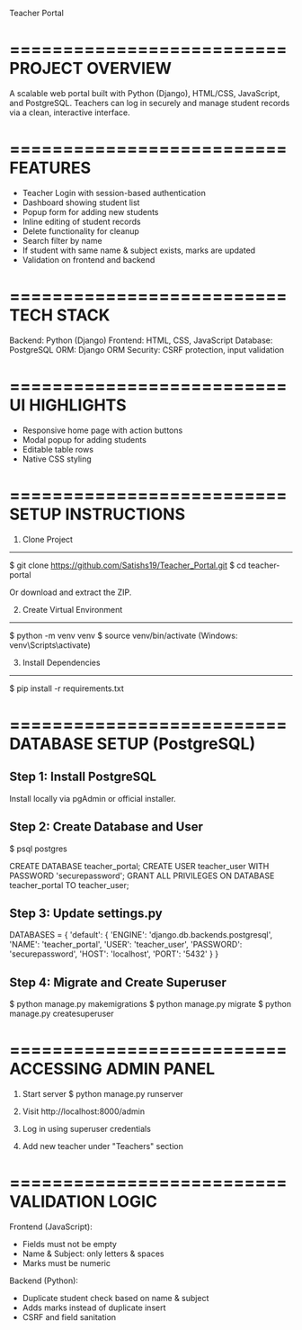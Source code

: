 Teacher Portal

==========================
PROJECT OVERVIEW
==========================

A scalable web portal built with Python (Django), HTML/CSS, JavaScript, and PostgreSQL. Teachers can log in securely and manage student records via a clean, interactive interface.


==========================
FEATURES
==========================

- Teacher Login with session-based authentication
- Dashboard showing student list
- Popup form for adding new students
- Inline editing of student records
- Delete functionality for cleanup
- Search filter by name
- If student with same name & subject exists, marks are updated
- Validation on frontend and backend


==========================
TECH STACK
==========================

Backend: Python (Django)
Frontend: HTML, CSS, JavaScript
Database: PostgreSQL
ORM: Django ORM
Security: CSRF protection, input validation


==========================
UI HIGHLIGHTS
==========================

- Responsive home page with action buttons
- Modal popup for adding students
- Editable table rows
- Native CSS styling


==========================
SETUP INSTRUCTIONS
==========================

1. Clone Project
---------------
$ git clone https://github.com/Satishs19/Teacher_Portal.git
$ cd teacher-portal

Or download and extract the ZIP.

2. Create Virtual Environment
-----------------------------
$ python -m venv venv
$ source venv/bin/activate  (Windows: venv\Scripts\activate)

3. Install Dependencies
-----------------------
$ pip install -r requirements.txt


==========================
DATABASE SETUP (PostgreSQL)
==========================

Step 1: Install PostgreSQL
--------------------------
Install locally via pgAdmin or official installer.

Step 2: Create Database and User
--------------------------------
$ psql postgres

CREATE DATABASE teacher_portal;
CREATE USER teacher_user WITH PASSWORD 'securepassword';
GRANT ALL PRIVILEGES ON DATABASE teacher_portal TO teacher_user;

Step 3: Update settings.py
--------------------------
DATABASES = {
  'default': {
    'ENGINE': 'django.db.backends.postgresql',
    'NAME': 'teacher_portal',
    'USER': 'teacher_user',
    'PASSWORD': 'securepassword',
    'HOST': 'localhost',
    'PORT': '5432'
  }
}

Step 4: Migrate and Create Superuser
------------------------------------
$ python manage.py makemigrations
$ python manage.py migrate
$ python manage.py createsuperuser


==========================
ACCESSING ADMIN PANEL
==========================

1. Start server
   $ python manage.py runserver

2. Visit http://localhost:8000/admin

3. Log in using superuser credentials

4. Add new teacher under "Teachers" section


==========================
VALIDATION LOGIC
==========================

Frontend (JavaScript):
- Fields must not be empty
- Name & Subject: only letters & spaces
- Marks must be numeric

Backend (Python):
- Duplicate student check based on name & subject
- Adds marks instead of duplicate insert
- CSRF and field sanitation

